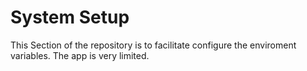 # System Setup
This Section of the repository is to facilitate configure the enviroment variables. The app is very limited.
